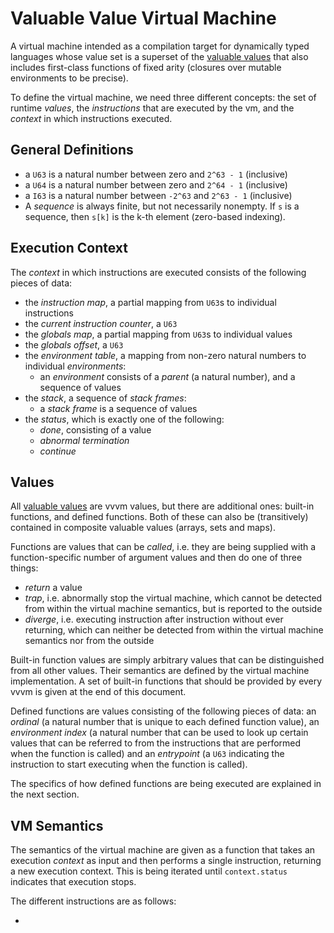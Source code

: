 # Valuable Value Virtual Machine

A virtual machine intended as a compilation target for dynamically typed languages whose value set is a superset of the [valuable values](https://github.com/AljoschaMeyer/valuable-value) that also includes first-class functions of fixed arity (closures over mutable environments to be precise).

To define the virtual machine, we need three different concepts: the set of runtime *values*, the *instructions* that are executed by the vm, and the *context* in which instructions executed.

## General Definitions

- a `U63` is a natural number between zero and `2^63 - 1` (inclusive)
- a `U64` is a natural number between zero and `2^64 - 1` (inclusive)
- a `I63` is a natural number between `-2^63` and `2^63 - 1` (inclusive)
- A *sequence* is always finite, but not necessarily nonempty. If `s` is a sequence, then `s[k]` is the k-th element (zero-based indexing).

## Execution Context

The *context* in which instructions are executed consists of the following pieces of data:

- the *instruction map*, a partial mapping from `U63`s to individual instructions
- the *current instruction counter*, a `U63`
- the *globals map*, a partial mapping from `U63`s to individual values
- the *globals offset*, a `U63`
- the *environment table*, a mapping from non-zero natural numbers to individual *environments*:
  - an *environment* consists of a *parent* (a natural number), and a sequence of values
- the *stack*, a sequence of *stack frames*:
  - a *stack frame* is a sequence of values
- the *status*, which is exactly one of the following:
  - *done*, consisting of a value
  - *abnormal termination*
  - *continue*

## Values

All [valuable values](https://github.com/AljoschaMeyer/valuable-value) are vvvm values, but there are additional ones: built-in functions, and defined functions. Both of these can also be (transitively) contained in composite valuable values (arrays, sets and maps).

Functions are values that can be *called*, i.e. they are being supplied with a function-specific number of argument values and then do one of three things:
  - *return* a value
  - *trap*, i.e. abnormally stop the virtual machine, which cannot be detected from within the virtual machine semantics, but is reported to the outside
  - *diverge*, i.e. executing instruction after instruction without ever returning, which can neither be detected from within the virtual machine semantics nor from the outside

Built-in function values are simply arbitrary values that can be distinguished from all other values. Their semantics are defined by the virtual machine implementation. A set of built-in functions that should be provided by every vvvm is given at the end of this document.

Defined functions are values consisting of the following pieces of data: an *ordinal* (a natural number that is unique to each defined function value), an *environment index* (a natural number that can be used to look up certain values that can be referred to from the instructions that are performed when the function is called) and an *entrypoint* (a `U63` indicating the instruction to start executing when the function is called).

The specifics of how defined functions are being executed are explained in the next section.

## VM Semantics

The semantics of the virtual machine are given as a function that takes an execution *context* as input and then performs a single instruction, returning a new execution context. This is being iterated until `context.status` indicates that execution stops.

The different instructions are as follows:

-
